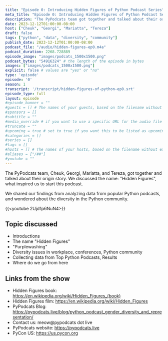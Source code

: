 ```yaml
---
title: "Episode 0: Introducing Hidden Figures of Python Podcast Series"
meta_title: "Episode 0: Introducing Hidden Figures of Python Podcast Series"
description: "The PyPodcats team got together and talked about their origin story."
date: 2023-12-12T01:00:00-08:00
host: ["Cheuk", "Georgi", "Mariatta", "Tereza"]
draft: false
tags: ["python", "data", "diversity", "community"]
publish_date: 2023-12-12T01:00:00-08:00
podcast_file: "/audio/hidden-figures-ep0.m4a"
podcast_duration: 2268.728889
episode_image: "images/podcats_1500x1500.png"
podcast_bytes: "54916324" # the length of the episode in bytes
images: ["images/podcats_1500x1500.png"]
explicit: false # values are "yes" or "no"
type: 'episode'
episode: '0'
season: 1
transcript: '/transcript/hidden-figures-of-python-ep0.srt'
episode_type: full
layout: episode
#episode_banner = ""
#guests = [] # The names of your guests, based on the filename without extension.
#sponsors = []
#subtitle = ""
#media_override # if you want to use a specific URL for the audio file
#truncate = ""
#upcoming = true # set to true if you want this to be listed as upcoming, etc, etc
#categories = []
#series = []
#tags = []
#hosts = [] # The names of your hosts, based on the filename without extension.
#aliases = ["/##"]
#youtube = ""
---
```


The PyPodcats team, Cheuk, Georgi, Mariatta, and Tereza, got together and talked about their origin story.
We discussed the name: "Hidden Figures", what inspired us to start this podcast.

We shared our findings from analyzing data from popular Python podcasts, and wondered
about the diversity in the Python community.

{{<youtube 2Ujd1p6NuN4>}}

## Topic discussed

- Introductions
- The name "Hidden Figures"
- "Purplewashing"
- Diversity issues in workplace, conferences, Python community
- Collecting data from Top Python Podcasts, Results
- Where do we go from here

## Links from the show

- Hidden Figures book: https://en.wikipedia.org/wiki/Hidden_Figures_(book)
- Hidden Figures film: https://en.wikipedia.org/wiki/Hidden_Figures
- PyPodcats Blog: https://pypodcats.live/blog/python_podcast_gender_diversity_and_representation/
- Contact us: meow@pypodcats dot live
- PyPodcats website: https://pypodcats.live
- PyCon US: https://us.pycon.org

